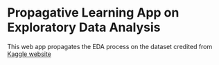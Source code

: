 # Propagative Learning App on Exploratory Data Analysis
This web app propagates the EDA process on the dataset credited from [Kaggle website](https://www.kaggle.com/gpreda/covid19-tweets)
